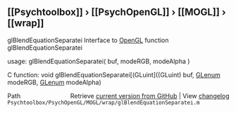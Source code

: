 ## [[Psychtoolbox]] &#8250; [[PsychOpenGL]] &#8250; [[MOGL]] &#8250; [[wrap]]

glBlendEquationSeparatei  Interface to [OpenGL](OpenGL) function glBlendEquationSeparatei  
  
usage:  glBlendEquationSeparatei( buf, modeRGB, modeAlpha )  
  
C function:  void glBlendEquationSeparatei[(GLuint]((GLuint) buf, [GLenum](GLenum) modeRGB, [GLenum](GLenum) modeAlpha)  




<div class="code_header" style="text-align:right;">
  <span style="float:left;">Path&nbsp;&nbsp;</span> <span class="counter">Retrieve <a href=
  "https://raw.github.com/Psychtoolbox-3/Psychtoolbox-3/beta/Psychtoolbox/PsychOpenGL/MOGL/wrap/glBlendEquationSeparatei.m">current version from GitHub</a> | View <a href=
  "https://github.com/Psychtoolbox-3/Psychtoolbox-3/commits/beta/Psychtoolbox/PsychOpenGL/MOGL/wrap/glBlendEquationSeparatei.m">changelog</a></span>
</div>
<div class="code">
  <code>Psychtoolbox/PsychOpenGL/MOGL/wrap/glBlendEquationSeparatei.m</code>
</div>

